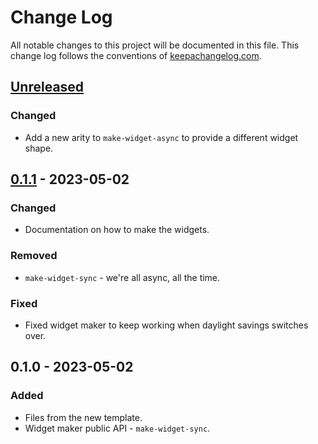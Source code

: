 # Change Log
All notable changes to this project will be documented in this file. This change log follows the conventions of [keepachangelog.com](http://keepachangelog.com/).

## [Unreleased]
### Changed
- Add a new arity to `make-widget-async` to provide a different widget shape.

## [0.1.1] - 2023-05-02
### Changed
- Documentation on how to make the widgets.

### Removed
- `make-widget-sync` - we're all async, all the time.

### Fixed
- Fixed widget maker to keep working when daylight savings switches over.

## 0.1.0 - 2023-05-02
### Added
- Files from the new template.
- Widget maker public API - `make-widget-sync`.

[Unreleased]: https://github.com/flexiana/xiana-deps/compare/0.1.1...HEAD
[0.1.1]: https://github.com/flexiana/xiana-deps/compare/0.1.0...0.1.1
